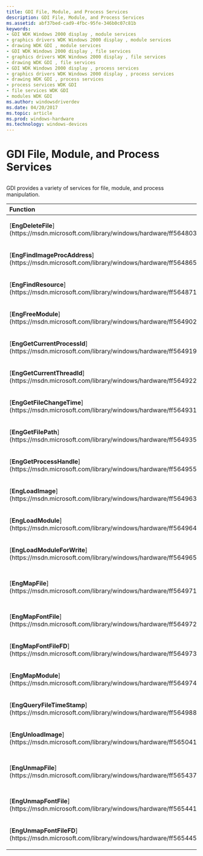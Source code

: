```yaml
---
title: GDI File, Module, and Process Services
description: GDI File, Module, and Process Services
ms.assetid: abf37bed-cad9-4fbc-95fe-346b0c07c81b
keywords:
- GDI WDK Windows 2000 display , module services
- graphics drivers WDK Windows 2000 display , module services
- drawing WDK GDI , module services
- GDI WDK Windows 2000 display , file services
- graphics drivers WDK Windows 2000 display , file services
- drawing WDK GDI , file services
- GDI WDK Windows 2000 display , process services
- graphics drivers WDK Windows 2000 display , process services
- drawing WDK GDI , process services
- process services WDK GDI
- file services WDK GDI
- modules WDK GDI
ms.author: windowsdriverdev
ms.date: 04/20/2017
ms.topic: article
ms.prod: windows-hardware
ms.technology: windows-devices
---
```


# GDI File, Module, and Process Services


## <span id="ddk_gdi_file_module_and_process_services_gg"></span><span id="DDK_GDI_FILE_MODULE_AND_PROCESS_SERVICES_GG"></span>


GDI provides a variety of services for file, module, and process manipulation.

<table>
<colgroup>
<col width="50%" />
<col width="50%" />
</colgroup>
<thead>
<tr class="header">
<th align="left">Function</th>
<th align="left">Description</th>
</tr>
</thead>
<tbody>
<tr class="odd">
<td align="left"><p>[<strong>EngDeleteFile</strong>](https://msdn.microsoft.com/library/windows/hardware/ff564803)</p></td>
<td align="left"><p>Deletes a file.</p></td>
</tr>
<tr class="even">
<td align="left"><p>[<strong>EngFindImageProcAddress</strong>](https://msdn.microsoft.com/library/windows/hardware/ff564865)</p></td>
<td align="left"><p>Returns the address of a function within an executable module.</p></td>
</tr>
<tr class="odd">
<td align="left"><p>[<strong>EngFindResource</strong>](https://msdn.microsoft.com/library/windows/hardware/ff564871)</p></td>
<td align="left"><p>Determines the location of a resource in a module.</p></td>
</tr>
<tr class="even">
<td align="left"><p>[<strong>EngFreeModule</strong>](https://msdn.microsoft.com/library/windows/hardware/ff564902)</p></td>
<td align="left"><p>Unmaps a file from system memory.</p></td>
</tr>
<tr class="odd">
<td align="left"><p>[<strong>EngGetCurrentProcessId</strong>](https://msdn.microsoft.com/library/windows/hardware/ff564919)</p></td>
<td align="left"><p>Gets the ID of the current process.</p></td>
</tr>
<tr class="even">
<td align="left"><p>[<strong>EngGetCurrentThreadId</strong>](https://msdn.microsoft.com/library/windows/hardware/ff564922)</p></td>
<td align="left"><p>Gets the ID of the current thread.</p></td>
</tr>
<tr class="odd">
<td align="left"><p>[<strong>EngGetFileChangeTime</strong>](https://msdn.microsoft.com/library/windows/hardware/ff564931)</p></td>
<td align="left"><p>Returns the time a file was last written to.</p></td>
</tr>
<tr class="even">
<td align="left"><p>[<strong>EngGetFilePath</strong>](https://msdn.microsoft.com/library/windows/hardware/ff564935)</p></td>
<td align="left"><p>Determines the file path associated with the specified font file.</p></td>
</tr>
<tr class="odd">
<td align="left"><p>[<strong>EngGetProcessHandle</strong>](https://msdn.microsoft.com/library/windows/hardware/ff564955)</p></td>
<td align="left"><p>Retrieves a handle to the current client process.</p></td>
</tr>
<tr class="even">
<td align="left"><p>[<strong>EngLoadImage</strong>](https://msdn.microsoft.com/library/windows/hardware/ff564963)</p></td>
<td align="left"><p>Loads the specified executable image into kernel-mode memory.</p></td>
</tr>
<tr class="odd">
<td align="left"><p>[<strong>EngLoadModule</strong>](https://msdn.microsoft.com/library/windows/hardware/ff564964)</p></td>
<td align="left"><p>Loads the specified data module into system memory for reading.</p></td>
</tr>
<tr class="even">
<td align="left"><p>[<strong>EngLoadModuleForWrite</strong>](https://msdn.microsoft.com/library/windows/hardware/ff564965)</p></td>
<td align="left"><p>Loads the specified executable module into system memory for writing.</p></td>
</tr>
<tr class="odd">
<td align="left"><p>[<strong>EngMapFile</strong>](https://msdn.microsoft.com/library/windows/hardware/ff564971)</p></td>
<td align="left"><p>Creates or opens a file and maps it into [<em>system space</em>](https://msdn.microsoft.com/library/windows/hardware/ff556336#wdkgloss-system-space).</p></td>
</tr>
<tr class="even">
<td align="left"><p>[<strong>EngMapFontFile</strong>](https://msdn.microsoft.com/library/windows/hardware/ff564972)</p></td>
<td align="left"><p>Obsolete. See the entry in this table for <strong>EngMapFontFileFD</strong>.</p></td>
</tr>
<tr class="odd">
<td align="left"><p>[<strong>EngMapFontFileFD</strong>](https://msdn.microsoft.com/library/windows/hardware/ff564973)</p></td>
<td align="left"><p>Maps a font file into system memory, if necessary, and returns a pointer to the base location of the font data in the file.</p></td>
</tr>
<tr class="even">
<td align="left"><p>[<strong>EngMapModule</strong>](https://msdn.microsoft.com/library/windows/hardware/ff564974)</p></td>
<td align="left"><p>Returns the address and size of an executable file that was loaded by <strong>EngLoadModule</strong>.</p></td>
</tr>
<tr class="odd">
<td align="left"><p>[<strong>EngQueryFileTimeStamp</strong>](https://msdn.microsoft.com/library/windows/hardware/ff564988)</p></td>
<td align="left"><p>Returns the time stamp of a file.</p></td>
</tr>
<tr class="even">
<td align="left"><p>[<strong>EngUnloadImage</strong>](https://msdn.microsoft.com/library/windows/hardware/ff565041)</p></td>
<td align="left"><p>Unloads an image loaded by <strong>EngLoadModule</strong>.</p></td>
</tr>
<tr class="odd">
<td align="left"><p>[<strong>EngUnmapFile</strong>](https://msdn.microsoft.com/library/windows/hardware/ff565437)</p></td>
<td align="left"><p>Unmaps the view of a file from [<em>system space</em>](https://msdn.microsoft.com/library/windows/hardware/ff556336#wdkgloss-system-space).</p></td>
</tr>
<tr class="even">
<td align="left"><p>[<strong>EngUnmapFontFile</strong>](https://msdn.microsoft.com/library/windows/hardware/ff565441)</p></td>
<td align="left"><p>Obsolete. See the entry in this table for <strong>EngUnmapFontFileFD</strong>.</p></td>
</tr>
<tr class="odd">
<td align="left"><p>[<strong>EngUnmapFontFileFD</strong>](https://msdn.microsoft.com/library/windows/hardware/ff565445)</p></td>
<td align="left"><p>Unmaps the specified font file from system memory.</p></td>
</tr>
</tbody>
</table>

 

 

 





